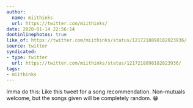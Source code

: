 ```yaml
---
author:
  name: miithinks
  url: https://twitter.com/miithinks/
date: 2020-01-14 22:56:14
dontinlinephotos: true
like_of: https://twitter.com/miithinks/status/1217218898182823936/
source: twitter
syndicated:
- type: twitter
  url: https://twitter.com/miithinks/status/1217218898182823936/
tags:
- miithinks
---
```


Imma do this: Like this tweet for a song recommendation. Non-mutuals welcome, but the songs given will be completely random. 😁